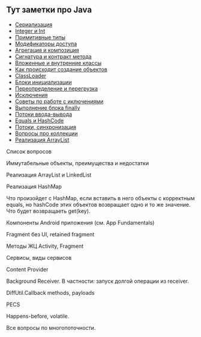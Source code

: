 Тут заметки про Java
-----------
- [Сериализация](/java/serialization.md)
- [Integer и Int](/java/integer.md)
- [Примитивные типы](/java/primitive.md)
- [Модификаторы доступа](/java/access.md)
- [Агрегация и композиция](/java/aggregation.md)
- [Сигнатура и контракт метода](/java/signature.md)
- [Вложенные и внутренние классы](/java/inner_classes.md)
- [Как происходит создание объектов](/java/class_creation.md)
- [ClassLoader](/java/classloader.md)
- [Блоки инициализации](/java/initialization_blocks.md)
- [Переопределение и перегрузка](/java/overriding.md)
- [Исключения](/java/exceptions.md)
- [Советы по работе с иключениями](/java/exceptions_advices.md)
- [Выполнение блока finally](/java/finally.md)
- [Потоки ввода-вывода](/java/input_output.md)
- [Equals и HashCode](/java/equals.md)
- [Потоки, синхронизация](/java/synchronized.md)
- [Вопросы про коллекции](/java/collections.md)
- [Реализация ArrayList](/java/arraylist.md)

Список вопросов

Иммутабельные объекты, преимущества и недостатки

Реализация ArrayList и LinkedList

Реализация HashMap

Что произойдет с HashMap, если вставить в него объекты с корректным equals, но hashCode этих объектов возвращает одно и то же значение. Что будет возвращаеть get(key).

Компоненты Android приложения (см. App Fundamentals)

Fragment без UI, retained fragment

Методы ЖЦ Activity, Fragment

Сервисы, виды сервисов

Content Provider

Background Receiver. В частности: запуск долгой операции из receiver.

DiffUtil.Callback methods, payloads

PECS

Happens-before, volatile.

Все вопросы по многопоточности.
